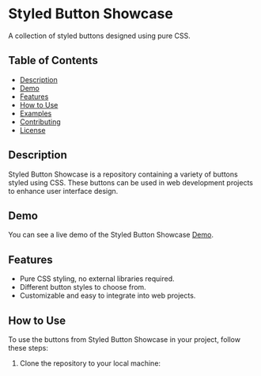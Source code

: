 # Styled Button Showcase

A collection of styled buttons designed using pure CSS.

## Table of Contents
- [Description](#description)
- [Demo](#demo)
- [Features](#features)
- [How to Use](#how-to-use)
- [Examples](#examples)
- [Contributing](#contributing)
- [License](#license)

## Description

Styled Button Showcase is a repository containing a variety of buttons styled using CSS. These buttons can be used in web development projects to enhance user interface design.

## Demo

You can see a live demo of the Styled Button Showcase [Demo](https://styled-button-showcase.vercel.app/).

## Features

- Pure CSS styling, no external libraries required.
- Different button styles to choose from.
- Customizable and easy to integrate into web projects.

## How to Use

To use the buttons from Styled Button Showcase in your project, follow these steps:

1. Clone the repository to your local machine:
